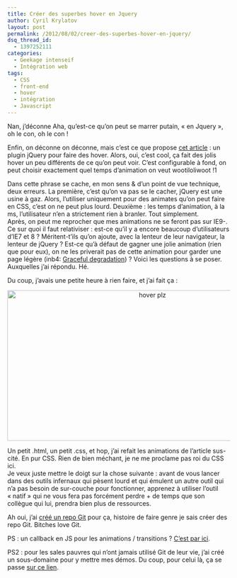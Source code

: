 ```yaml
---
title: Créer des superbes hover en Jquery
author: Cyril Krylatov
layout: post
permalink: /2012/08/02/creer-des-superbes-hover-en-jquery/
dsq_thread_id:
  - 1397252111
categories:
  - Geekage intenseif
  - Intégration web
tags:
  - CSS
  - front-end
  - hover
  - intégration
  - Javascript
---
```

Nan, j&rsquo;déconne Aha, qu&rsquo;est-ce qu&rsquo;on peut se marrer putain, &laquo;&nbsp;en Jquery&nbsp;&raquo;, oh le con, oh le con !

Enfin, on déconne on déconne, mais c&rsquo;est ce que propose [cet article][1] : un plugin jQuery pour faire des hover. Alors, oui, c&rsquo;est cool, ça fait des jolis hover un peu différents de ce qu&rsquo;on peut voir. C&rsquo;est configurable à fond, on peut choisir exactement quel temps d&rsquo;animation on veut wootiloliwoot !1

Dans cette phrase se cache, en mon sens & d&rsquo;un point de vue technique, deux erreurs. La première, c&rsquo;est qu&rsquo;on va pas se le cacher, jQuery est une usine à gaz. Alors, l&rsquo;utiliser uniquement pour des animates qu&rsquo;on peut faire en CSS, c&rsquo;est on ne peut plus lourd. Deuxième : les temps d&rsquo;animation, à la ms, l&rsquo;utilisateur n&rsquo;en a strictement rien à branler. Tout simplement.  
Après, on peut me reprocher que mes animations ne se feront pas sur IE9-. Ce sur quoi il faut relativiser : est-ce qu&rsquo;il y a encore beaucoup d&rsquo;utilisateurs d&rsquo;IE7 et 8 ? Méritent-t&rsquo;ils qu&rsquo;on ajoute, avec la lenteur de leur navigateur, la lenteur de jQuery ? Est-ce qu&rsquo;à défaut de gagner une jolie animation (rien que pour eux), on ne les priverait pas de cette animation pour garder une page légère (inb4: [Graceful degradation][2]) ? Voici les questions à se poser. Auxquelles j&rsquo;ai répondu. Hé.

Du coup, j&rsquo;avais une petite heure à rien faire, et j&rsquo;ai fait ça :

<p style="text-align:center;">
  <a href="https://github.com/DaPo/CSSHover"><img src="http://blog.c-krylatov.com/wp-content/uploads/2012/08/hover.jpg" alt="hover plz" title="hover plz" width="640" height="340" /></a>
</p>

Un petit .html, un petit .css, et hop, j&rsquo;ai refait les animations de l&rsquo;article sus-cité. En pur CSS. Rien de bien méchant, je ne me proclame pas roi du CSS ici.  
Je veux juste mettre le doigt sur la chose suivante : avant de vous lancer dans des outils infernaux qui pèsent lourd et qui émulent un autre outil qui n&rsquo;a pas besoin de sur-couche pour fonctionner, apprenez à utiliser l&rsquo;outil &laquo;&nbsp;natif&nbsp;&raquo; qui ne vous fera pas forcément perdre + de temps que son collègue qui lui, prendra bien plus de ressources.

Ah oui, j&rsquo;ai [créé un repo Git][3] pour ça, histoire de faire genre je sais créer des repo Git. Bitches love Git.

PS : un callback en JS pour les animations / transitions ? [C&rsquo;est par ici][4].

PS2 : pour les sales pauvres qui n&rsquo;ont jamais utilisé Git de leur vie, j&rsquo;ai créé un sous-domaine pour y mettre mes démos. Du coup, pour celui là, ça se passe [sur ce lien][5].

 [1]: http://buildinternet.com/project/mosaic/
 [2]: http://accessites.org/site/2007/02/graceful-degradation-progressive-enhancement/
 [3]: https://github.com/DaPo/CSSHover
 [4]: https://github.com/mlbli/onComplete
 [5]: http://demo.c-krylatov.com/csshover/